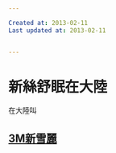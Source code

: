 ```yaml
---

Created at: 2013-02-11
Last updated at: 2013-02-11


---
```


# 新絲舒眠在大陸


在大陸叫

## [3M新雪麗](http://s.click.taobao.com/t_9?p=mm_28615794_0_0&l=http://item.taobao.com/item.htm?id=12208556493)

